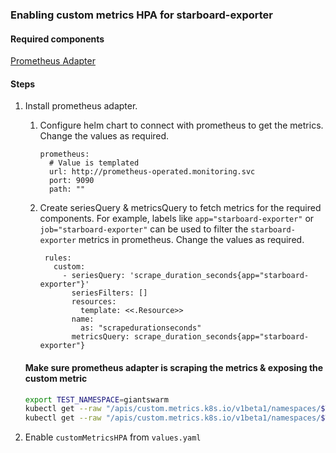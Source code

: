 ### Enabling custom metrics HPA for starboard-exporter

#### Required components

[Prometheus Adapter](https://github.com/kubernetes-sigs/prometheus-adapter)

#### Steps

1. Install prometheus adapter.
    1. Configure helm chart to connect with prometheus to get the metrics. Change the values as required.
        ```
        prometheus:
          # Value is templated
          url: http://prometheus-operated.monitoring.svc
          port: 9090
          path: ""
        ```
    2. Create seriesQuery & metricsQuery to fetch metrics for the required components. For example, labels like `app="starboard-exporter"` or `job="starboard-exporter"` can be used to filter the `starboard-exporter` metrics in prometheus. Change the values as required.
        ```
         rules:
           custom:
             - seriesQuery: 'scrape_duration_seconds{app="starboard-exporter"}'
               seriesFilters: []
               resources:
                 template: <<.Resource>>
               name:
                 as: "scrapedurationseconds"
               metricsQuery: scrape_duration_seconds{app="starboard-exporter"}
        ```

    #### Make sure prometheus adapter is scraping the metrics & exposing the custom metric

    ```bash
    export TEST_NAMESPACE=giantswarm
    kubectl get --raw "/apis/custom.metrics.k8s.io/v1beta1/namespaces/$TEST_NAMESPACE/pods/*/scrapedurationseconds" 
    kubectl get --raw "/apis/custom.metrics.k8s.io/v1beta1/namespaces/$TEST_NAMESPACE/services/*/scrapedurationseconds" | jq -r .
    ```

2. Enable `customMetricsHPA` from `values.yaml`
